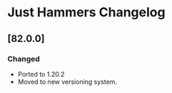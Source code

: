 # Just Hammers Changelog

## [82.0.0]

### Changed

- Ported to 1.20.2
- Moved to new versioning system. 
